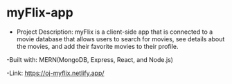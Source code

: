 # myFlix-app
- Project Description: 
    myFlix is a client-side app that is connected to a movie database that allows users to search for movies, see details about the movies, and add their favorite movies to their profile.

-Built with: 
    MERN(MongoDB, Express, React, and Node.js)

-Link: 
    https://oj-myflix.netlify.app/

